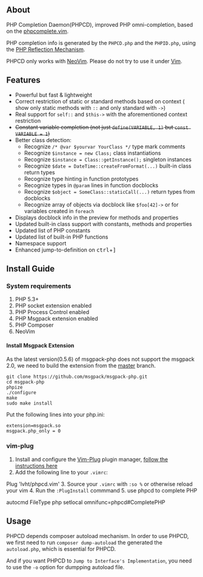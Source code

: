 ## About

PHP Completion Daemon(PHPCD), improved PHP omni-completion,
based on the [phpcomplete.vim](https://github.com/shawncplus/phpcomplete.vim).

PHP completion info is generated by the `PHPCD.php` and the `PHPID.php`,
using the [PHP Reflection Mechanism](http://php.net/manual/en/book.reflection.php).

PHPCD only works with [NeoVim](http://neovim.io/). Please do not try to use it under [Vim](http://www.vim.org/).

## Features
 * Powerful but fast & lightweight
 * Correct restriction of static or standard methods based on context ( show only static methods with `::` and only standard with `->`)
 * Real support for `self::` and `$this->` with the aforementioned context restriction
 * ~~Constant variable completion (not just `define(VARIABLE, 1)` but `const VARIABLE = 1`)~~
 * Better class detection:
     - Recognize `/* @var $yourvar YourClass */` type mark comments
     - Recognize `$instance = new Class;` class instantiations
     - Recognize `$instance = Class::getInstance();` singleton instances
     - Recognize `$date = DateTime::createFromFormat(...)` built-in class return types
     - Recognize type hinting in function prototypes
     - Recognize types in `@param` lines in function docblocks
     - Recognize `$object = SomeClass::staticCall(...)` return types from docblocks
     - Recognize array of objects via docblock like `$foo[42]->` or for variables created in `foreach`
 * Displays docblock info in the preview for methods and properties
 * Updated built-in class support with constants, methods and properties
 * Updated list of PHP constants
 * Updated list of built-in PHP functions
 * Namespace support
 * Enhanced jump-to-definition on <kbd>ctrl</kbd>+<kbd>]</kbd>

## Install Guide

### System requirements
 1. PHP 5.3+
 2. PHP socket extension enabled
 3. PHP Process Control enabled
 4. PHP Msgpack extension enabled
 5. PHP Composer
 6. NeoVim

#### Install Msgpack Extension

As the latest version(0.5.6) of msgpack-php does not support the msgpack 2.0,
we need to build the extension from the [master](https://github.com/msgpack/msgpack-php) branch.

```
git clone https://github.com/msgpack/msgpack-php.git
cd msgpack-php
phpize
./configure
make
sudo make install
```

Put the following lines into your php.ini:
```
extension=msgpack.so
msgpack.php_only = 0
```

### vim-plug
 1. Install and configure the [Vim-Plug](https://github.com/junegunn/vim-plug) plugin manager, [follow the instructions here](https://github.com/junegunn/vim-plug/blob/master/README.md)
 2. Add the following line to your `.vimrc`:

   Plug 'lvht/phpcd.vim'
 3. Source your `.vimrc` with `:so %` or otherwise reload your vim
 4. Run the `:PlugInstall` commmand
 5. use phpcd to complete PHP

   autocmd FileType php setlocal omnifunc=phpcd#CompletePHP

## Usage

PHPCD depends composer autoload mechanism. In order to use PHPCD, we first need
to run `composer dump-autoload` the generated the `autoload.php`, which is
essential for PHPCD.

And if you want PHPCD to `Jump to Interface's Implementation`, you need to use
the `-o` option for dumpping autoload file.
